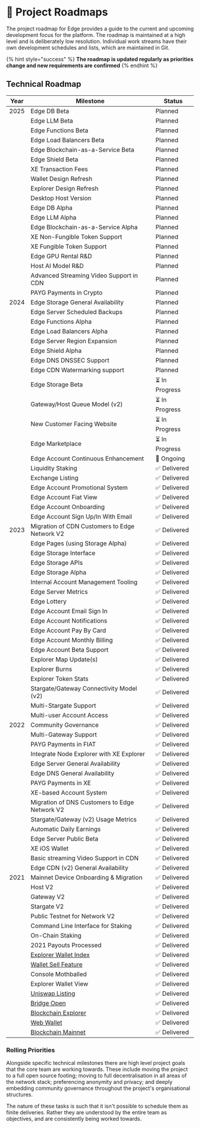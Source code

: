 # 📍 Project Roadmaps

The project roadmap for Edge provides a guide to the current and upcoming development focus for the platform. The roadmap is maintained at a high level and is deliberately low resolution. Individual work streams have their own development schedules and lists, which are maintained in Git.

{% hint style="success" %}
**The roadmap is updated regularly as priorities change and new requirements are confirmed**
{% endhint %}

## Technical Roadmap

| Year | Milestone                                                                                                  | Status                     |
| ---- | ---------------------------------------------------------------------------------------------------------- | -------------------------- |
| 2025 | Edge DB Beta                                                                                               | Planned                    |
|      | Edge LLM Beta                                                                                              | Planned                    |
|      | Edge Functions Beta                                                                                        | Planned                    |
|      | Edge Load Balancers Beta                                                                                   | Planned                    |
|      | Edge Blockchain-as-a-Service Beta                                                                          | Planned                    |
|      | Edge Shield Beta                                                                                           | Planned                    |
|      | XE Transaction Fees                                                                                        | Planned                    |
|      | Wallet Design Refresh                                                                                      | Planned                    |
|      | Explorer Design Refresh                                                                                    | Planned                    |
|      | Desktop Host Version                                                                                       | Planned                    |
|      | Edge DB Alpha                                                                                              | Planned                    |
|      | Edge LLM Alpha                                                                                             | Planned                    |
|      | Edge Blockchain-as-a-Service Alpha                                                                         | Planned                    |
|      | XE Non-Fungible Token Support                                                                              | Planned                    |
|      | XE Fungible Token Support                                                                                  | Planned                    |
|      | Edge GPU Rental R\&D                                                                                       | Planned                    |
|      | Host AI Model R\&D                                                                                         | Planned                    |
|      | Advanced Streaming Video Support in CDN                                                                    | Planned                    |
|      | PAYG Payments in Crypto                                                                                    | Planned                    |
| 2024 | Edge Storage General Availability                                                                          | Planned                    |
|      | Edge Server Scheduled Backups                                                                              | Planned                    |
|      | Edge Functions Alpha                                                                                       | Planned                    |
|      | Edge Load Balancers Alpha                                                                                  | Planned                    |
|      | Edge Server Region Expansion                                                                               | Planned                    |
|      | Edge Shield Alpha                                                                                          | Planned                    |
|      | Edge DNS DNSSEC Support                                                                                    | Planned                    |
|      | Edge CDN Watermarking support                                                                              | Planned                    |
|      | Edge Storage Beta                                                                                          | ⏳ In Progress             |
|      | Gateway/Host Queue Model (v2)                                                                              | ⏳ In Progress             |
|      | New Customer Facing Website                                                                                | ⏳ In Progress             |
|      | Edge Marketplace                                                                                           | ⏳ In Progress             |
|      | Edge Account Continuous Enhancement                                                                        | 🔄 Ongoing                 |
|      | Liquidity Staking                                                                                          | ✅ Delivered               |
|      | Exchange Listing                                                                                           | ✅ Delivered               |
|      | Edge Account Promotional System                                                                            | ✅ Delivered               |
|      | Edge Account Fiat View                                                                                     | ✅ Delivered               |
|      | Edge Account Onboarding                                                                                    | ✅ Delivered               |
|      | Edge Account Sign Up/In With Email                                                                         | ✅ Delivered               |
| 2023 | Migration of CDN Customers to Edge Network V2                                                              | ✅ Delivered               |
|      | Edge Pages (using Storage Alpha)                                                                           | ✅ Delivered               |
|      | Edge Storage Interface                                                                                     | ✅ Delivered               |
|      | Edge Storage APIs                                                                                          | ✅ Delivered               |
|      | Edge Storage Alpha                                                                                         | ✅ Delivered               |
|      | Internal Account Management Tooling                                                                        | ✅ Delivered               |
|      | Edge Server Metrics                                                                                        | ✅ Delivered               |
|      | Edge Lottery                                                                                               | ✅ Delivered               |
|      | Edge Account Email Sign In                                                                                 | ✅ Delivered               |
|      | Edge Account Notifications                                                                                 | ✅ Delivered               |
|      | Edge Account Pay By Card                                                                                   | ✅ Delivered               |
|      | Edge Account Monthly Billing                                                                               | ✅ Delivered               |
|      | Edge Account Beta Support                                                                                  | ✅ Delivered               |
|      | Explorer Map Update(s)                                                                                     | ✅ Delivered               |
|      | Explorer Burns                                                                                             | ✅ Delivered               |
|      | Explorer Token Stats                                                                                       | ✅ Delivered               |
|      | Stargate/Gateway Connectivity Model (v2)                                                                   | ✅ Delivered               |
|      | Multi-Stargate Support                                                                                     | ✅ Delivered               |
|      | Multi-user Account Access                                                                                  | ✅ Delivered               |
| 2022 | Community Governance                                                                                       | ✅ Delivered               |
|      | Multi-Gateway Support                                                                                      | ✅ Delivered               |
|      | PAYG Payments in FIAT                                                                                      | ✅ Delivered               |
|      | Integrate Node Explorer with XE Explorer                                                                   | ✅ Delivered               |
|      | Edge Server General Availability                                                                           | ✅ Delivered               |
|      | Edge DNS General Availability                                                                              | ✅ Delivered               |
|      | PAYG Payments in XE                                                                                        | ✅ Delivered               |
|      | XE-based Account System                                                                                    | ✅ Delivered               |
|      | Migration of DNS Customers to Edge Network V2                                                              | ✅ Delivered               |
|      | Stargate/Gateway (v2) Usage Metrics                                                                        | ✅ Delivered               |
|      | Automatic Daily Earnings                                                                                   | ✅ Delivered               |
|      | Edge Server Public Beta                                                                                    | ✅ Delivered               |
|      | XE iOS Wallet                                                                                              | ✅ Delivered               |
|      | Basic streaming Video Support in CDN                                                                       | ✅ Delivered               |
|      | Edge CDN (v2) General Availability                                                                         | ✅ Delivered               |
| 2021 | Mainnet Device Onboarding & Migration                                                                      | ✅ Delivered               |
|      | Host V2                                                                                                    | ✅ Delivered               |
|      | Gateway V2                                                                                                 | ✅ Delivered               |
|      | Stargate V2                                                                                                | ✅ Delivered               |
|      | Public Testnet for Network V2                                                                              | ✅ Delivered               |
|      | Command Line Interface for Staking                                                                         | ✅ Delivered               |
|      | On-Chain Staking                                                                                           | ✅ Delivered               |
|      | 2021 Payouts Processed                                                                                     | ✅ Delivered               |
|      | [Explorer Wallet Index](https://edge.network/en/updates/announcements/weekly-update-wc-04th-october-2021/) | ✅ Delivered               |
|      | [Wallet Sell Feature](https://edge.network/en/updates/announcements/weekly-update-wc-27th-september-2021/) | ✅ Delivered               |
|      | Console Mothballed                                                                                         | ✅ Delivered               |
|      | Explorer Wallet View                                                                                       | ✅ Delivered               |
|      | [Uniswap Listing](https://edge.network/en/updates/announcements/edge-token-launch/)                        | ✅ Delivered               |
|      | [Bridge Open](https://edge.network/en/updates/announcements/edge-token-launch/)                            | ✅ Delivered               |
|      | [Blockchain Explorer](https://edge.network/en/updates/announcements/weekly-update-wc-16th-august-2021/)    | ✅ Delivered               |
|      | [Web Wallet](https://edge.network/en/updates/announcements/weekly-update-wc-31st-may-2021/)                | ✅ Delivered               |
|      | [Blockchain Mainnet](https://edge.network/en/updates/announcements/weekly-update-wc-17th-may-2021/)        | ✅ Delivered               |

### Rolling Priorities

Alongside specific technical milestones there are high level project goals that the core team are working towards. These include moving the project to a full open source footing; moving to full decentralisation in all areas of the network stack; preferencing anonymity and privacy; and deeply embedding community governance throughout the project's organisational structures.

The nature of these tasks is such that it isn't possible to schedule them as finite deliveries. Rather they are understood by the entire team as objectives, and are consistently being worked towards.
